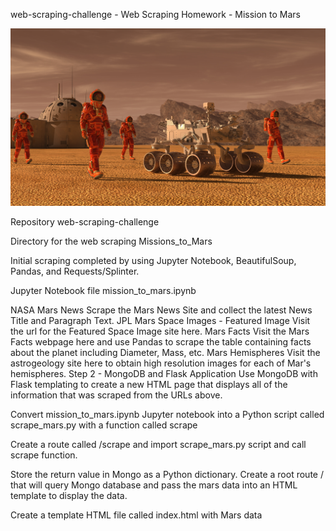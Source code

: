 
web-scraping-challenge - Web Scraping Homework - Mission to Mars

![mission_to_mars](Images/mission_to_mars.png)  

Repository web-scraping-challenge

Directory for the web scraping Missions_to_Mars

Initial scraping completed by using Jupyter Notebook, BeautifulSoup, Pandas, and Requests/Splinter.

Jupyter Notebook file mission_to_mars.ipynb

NASA Mars News
Scrape the Mars News Site and collect the latest News Title and Paragraph Text.
JPL Mars Space Images - Featured Image
Visit the url for the Featured Space Image site here.
Mars Facts
Visit the Mars Facts webpage here and use Pandas to scrape the table containing facts about the planet including Diameter, Mass, etc.
Mars Hemispheres
Visit the astrogeology site here to obtain high resolution images for each of Mar's hemispheres.
Step 2 - MongoDB and Flask Application
Use MongoDB with Flask templating to create a new HTML page that displays all of the information that was scraped from the URLs above.

Convert mission_to_mars.ipynb Jupyter notebook into a Python script called scrape_mars.py with a function called scrape

Create a route called /scrape and import scrape_mars.py script and call scrape function.

Store the return value in Mongo as a Python dictionary.
Create a root route / that will query Mongo database and pass the mars data into an HTML template to display the data.

Create a template HTML file called index.html with Mars data